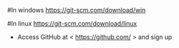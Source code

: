 #In windows
https://git-scm.com/download/win

#In linux
https://git-scm.com/download/linux

* Access GitHub at < https://github.com/ > and sign up

